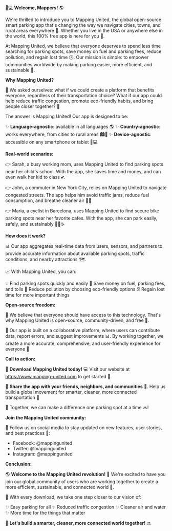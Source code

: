 🚗💻 **Welcome, Mappers!** 🌎

We're thrilled to introduce you to Mapping United, the global open-source smart parking app that's changing the way we navigate cities, towns, and rural areas everywhere 🌟. Whether you live in the USA or anywhere else in the world, this 100% free app is here for you 💖.

At Mapping United, we believe that everyone deserves to spend less time searching for parking spots, save money on fuel and parking fees, reduce pollution, and regain lost time 🕒. Our mission is simple: to empower communities worldwide by making parking easier, more efficient, and sustainable 🌱.

**Why Mapping United?**

🤔 We asked ourselves: what if we could create a platform that benefits everyone, regardless of their transportation choice? What if our app could help reduce traffic congestion, promote eco-friendly habits, and bring people closer together? 💬

The answer is Mapping United! Our app is designed to be:

✨ **Language-agnostic**: available in all languages 🌎
✨ **Country-agnostic**: works everywhere, from cities to rural areas 🏙️🌄
✨ **Device-agnostic**: accessible on any smartphone or tablet 📱💻

**Real-world scenarios:**

👉 Sarah, a busy working mom, uses Mapping United to find parking spots near her child's school. With the app, she saves time and money, and can even walk her kid to class 💕.

👉 John, a commuter in New York City, relies on Mapping United to navigate congested streets. The app helps him avoid traffic jams, reduce fuel consumption, and breathe cleaner air 🚨💨

👉 Maria, a cyclist in Barcelona, uses Mapping United to find secure bike parking spots near her favorite cafes. With the app, she can park easily, safely, and sustainably 🚴‍♀️☕️

**How does it work?**

📊 Our app aggregates real-time data from users, sensors, and partners to provide accurate information about available parking spots, traffic conditions, and nearby attractions 🗺️.

📈 With Mapping United, you can:

💡 Find parking spots quickly and easily
💸 Save money on fuel, parking fees, and tolls
🌿 Reduce pollution by choosing eco-friendly options
⏰ Regain lost time for more important things

**Open-source freedom:**

🤝 We believe that everyone should have access to this technology. That's why Mapping United is open-source, community-driven, and free 🚀.

👥 Our app is built on a collaborative platform, where users can contribute data, report errors, and suggest improvements 📊. By working together, we create a more accurate, comprehensive, and user-friendly experience for everyone 🌟

**Call to action:**

🎉 **Download Mapping United today!** 💻 Visit our website at https://www.mapping-united.com to get started 🚀.

💬 **Share the app with your friends, neighbors, and communities** 📱. Help us build a global movement for smarter, cleaner, more connected transportation 🌟

👏 Together, we can make a difference one parking spot at a time 🔜!

**Join the Mapping United community:**

🤝 Follow us on social media to stay updated on new features, user stories, and best practices 📱:

* Facebook: @mappingunited
* Twitter: @mappingunited
* Instagram: @mappingunited

**Conclusion:**

🌎 **Welcome to the Mapping United revolution!** 🚀 We're excited to have you join our global community of users who are working together to create a more efficient, sustainable, and connected world 🌟.

💬 With every download, we take one step closer to our vision of:

✨ Easy parking for all
✨ Reduced traffic congestion
✨ Cleaner air and water
✨ More time for the things that matter

🚀 **Let's build a smarter, cleaner, more connected world together!** 🔜